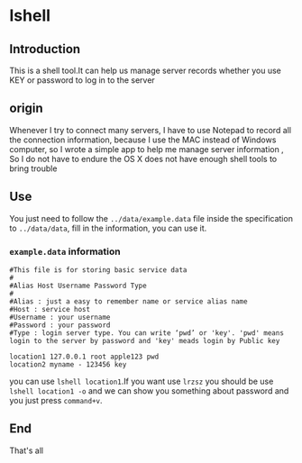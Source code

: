 # lshell
## Introduction
This is a shell tool.It can help us manage server records whether you use KEY or password to log in to the server
## origin
Whenever I try to connect many servers, I have to use Notepad to record all the connection information, because I use the MAC instead of Windows computer, so I wrote a simple app to help me manage server information , So I do not have to endure the OS X does not have enough shell tools to bring trouble
## Use
You just need to follow the `../data/example.data` file inside the specification to `../data/data`, fill in the information, you can use it.
### `example.data` information
```text
#This file is for storing basic service data
#
#Alias Host Username Password Type
#
#Alias : just a easy to remember name or service alias name
#Host : service host
#Username : your username
#Password : your password
#Type : login server type. You can write ‘pwd’ or 'key'. 'pwd' means login to the server by password and 'key' meads login by Public key

location1 127.0.0.1 root apple123 pwd
location2 myname - 123456 key
```
you can use `lshell location1`.If you want use `lrzsz` you should be use `lshell location1 -o` and we can show you something about password and you just press `command+v`.
## End
That's all
